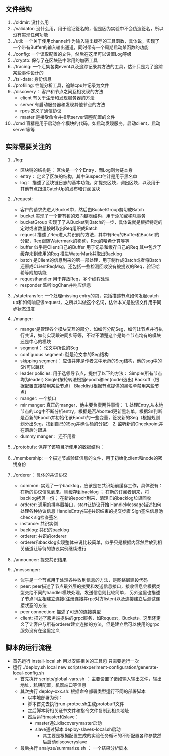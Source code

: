 ## 文件结构
1. ./oldmir: 没什么用
2. ./validator: 没什么用，用于验证签名的，但是因为实验中不会伪造签名，所以没有实现任何功能
3. ./util: 一个关于使用channel作为输入输出缓存的工具函数，具体说，实现了一个带有Buffer的输入输出通道，同时带有一个周期启动某函数的功能
4. ./config: 一个读取配置的文件，然后在这里可以设置Log等级
5. ./crypto: 保存了在区块链中常用的加密工具
6. ./tracing: 一个汇集各类event以及追踪记录其方法的工具，估计只是为了追踪某些事件设计的
7. ./tsl-data: 身份信息
8. ./profiling: 性能分析工具，追踪cpu并记录为文件
9. ./discovery： 客户和节点之间互相发现的方法
    * client 有关于注册和发现服务器的方法
    * server 有启动服务器和发现其他节点的方法
    * rpcs 定义了通信协议
    * master 是接受命令并指示server调整配置的文件
10. ./cmd 盲猜是用于启动各个模块的代码，如启动发现服务，启动client，启动server等等
## 实际需要关注的
1. ./log:
    * 区块链的结构是： 区块是一个个Entry，而Log则为链本身
    * entry： 定义了区块的结构，其中Suspect估计是用于黑名单
    * log： 描述了区块链日志的基本功能，如提交区块，调出区块，以及用于其他节点跟进CatchUp的发布和订阅区块
2. ./request: 
    * 客户的请求先进入Bucket中，然后由BucketGroup剪切成Batch
    *  bucket 实现了一个带有锁的双向链表结构，用于添加或移除事务
    *  bucketGroup 实现了了从Bucket到Batch的一步，具体说就是根据特定的定时或者数量按时取出Req组织成Batch
    *  request 描述了Req进入共识前的方法，其中有Req的Buffer和Bucket的分配，Req跟随Watermark的移动，Req的哈希计算等等
    *  buffer 似乎是Client自己的Buffer 用于记录和缓存自己的Req 其中包含了缓存未到使用的Req 推进WaterMark并取出Backlog
    *  batch 是Client的信息到来的第一部处理，用于制作成Batch或者将Batch还原成CLientReqMsg，还包括一些检测回收没有被提议的Req，验证哈希等附加功能
    *  requesthandler 用于存放Req，多个线程处理
    *  responder 监听logChan并响应信息
3. ./statetransfer: 一个处理missing entry的包，包括描述节点如何发起catch up和如何响应该request，之所以叫做这个名词，估计本义是说该文件用于同步状态进度
4. ./manger: 
    * manger是管理各个模块交互的部分，如如何分配Seg，如何让节点并行执行共识，如何实现跟进同步等等，不过不清楚这个是每个节点均有的模块还是中心的模块
    * segment： 论文中所说的Seg
    * contiguous segment: 就是论文中的Seg结构
    * skipping segment： 应该并非是作者文中示范的Seg结构，他的seg中的SN可以跳跃
    * leader policies: 用于选领导节点，提供了以下的方法： Simple(所有节点均为leader) Single(按轮转法根据epoch和len(node)选出) Backoff（根据配置直接禁用某些节点） Blacklist(根据节点提供的黑名单禁用某些节点)
    * manger: 一个接口
    * mir manger: 真正的manger，他主要负责两件事情： 1. 处理Entry,从本地节点的Log中不断分析entry，根据是否Aborted更新黑名单，根据Sn判断是否新的Epoch并初始化该Epoch的一些变量，签发新的Seg（根据规则划分出Seg，找到自己的Seg并确认桶的分配） 2. 监听新的Checkpoint并在落后时跟进
    * dummy manger： 还不用看

4. ./protobufs: 保存了该项目所使用的数据结构：
5. ./membership: 一个描述节点验证信息的文件，用于初始化client和node的密钥身份
6. ./orderer： 具体的共识协议
    * common: 实现了一个backlog，应该是在共识始前缓存工作，具体说有： 在新的协议信息到来，则缓存到backlog ； 在新的订阅者到来，将backlog拷贝一份； 在新的epoch到来，清理旧的backlog垃圾回收
    * orderer: 通用的排序器接口，start让协议开始 HandleMessage描述如何处理各种协议信息 HandleEntry描述共识结束的提交步骤 Sign签名信息池check sig检查签名
    * instance: 共识实例
    * backlog: 共识的backlog
    * orderer: 共识的orderer
    * orderer和backlog实现整体来说比较简单，似乎只是根据内容然后放到相关通道让等待的协议实例继续进行
7. ./announcer: 提交共识结果
8. ./messenger: 
    * 似乎是一个节点用于处理各种收到信息的方法，是网络层建设代码
    * peer: peer描述了节点最外层的接受和发送信息接口，接收信息会根据类型交给不同的handler模块处理，发送信息则比较简单， 另外这里也描述了节点间互相建立连接(注册连接并rpc对方listen)以及连接建立后测试连接状态的方法
    * peer connection: 描述了可选的连接类型
    * client: 描述了服务端提供的grpc服务，如Request，Buckets。这里还定义了让客户与所有orderer建立连接的方法，但是建立后可以使用的grpc服务没有在这里定义

## 脚本的运行流程
* 首先运行 install-local.sh  用以安装相关的工具包 只需要运行一次
* 运行 ./deploy.sh local new scripts/experiment-configuration/generate-local-config.sh
    * 首先执行 scripts/global-vars.sh ： 主要设置了诸如输入输出文件，输出地址，私钥配置，机器端口等信息
    * 其次执行 deploy-xxx.sh: 根据命令部署类型运行不同的部署脚本
        * 以本地部署为例： 
        * 脚本首先去执行run-protoc.sh生成protobuff文件
        * 之后脚本将相关证书文件和指令文件复制到相关地址
        * 然后运行master和slave：
            * master通过discoverymaster启动
            * slave通过脚本 deploy-slaves-local.sh启动
                * 其主要是根据配置生成的实验任务循环的不断配置各种参数然后启动discoveryslave
    * 最后执行 analyze/summarize.sh ： 一个结果分析脚本

